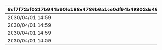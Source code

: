 |6df7f72af0317b944b90fc188e4786b6a1ce0df94b49802de46347debf187201|c9a1c0c886099f7984c08d8adb0e375187e07684f96fad157a4a590c7cd7c5fd|8daa507af51d3bd2313ef798ce972786e014842cf108df2c9e6b55bdc9f9e92c|96d3cb7821d621341ddc6c7f34a83aecef4bed38fb41c561ea3adf97b25f89fd|
| --- | --- | --- | --- |
|2030/04/01 14:59|105801|1|2023/06/30 12:00|
|2030/04/01 14:59|105901|2|2023/06/30 12:00|
|2030/04/01 14:59|106001|3|2023/06/30 12:00|
|2030/04/01 14:59|106401|4|2024/09/15 15:00|